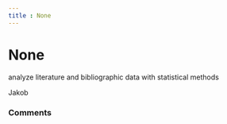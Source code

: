 ```yaml
---
title : None
---
```

None
=====================
analyze literature and bibliographic data with statistical methods

Jakob

### Comments ###


